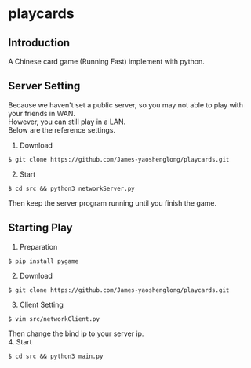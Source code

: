 # playcards
## Introduction
A Chinese card game (Running Fast) implement with python.<br>

## Server Setting
Because we haven't set a public server, so you may not able to play with your friends in WAN.<br>
However, you can still play in a LAN.<br>
Below are the reference settings.<br>
1. Download
```
$ git clone https://github.com/James-yaoshenglong/playcards.git
```
2. Start
```
$ cd src && python3 networkServer.py
```
Then keep the server program running until you finish the game.<br>

## Starting Play 
1. Preparation
```
$ pip install pygame
```
2. Download
```
$ git clone https://github.com/James-yaoshenglong/playcards.git
```
3. Client Setting
```
$ vim src/networkClient.py
```
Then change the bind ip to your server ip.<br>
4. Start
```
$ cd src && python3 main.py
```

